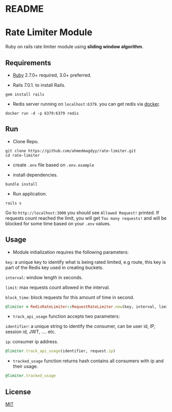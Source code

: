 # README

# Rate Limiter Module

Ruby on rails rate limiter module using **sliding window algorithm**.

## Requirements

- [Ruby](https://www.ruby-lang.org/en/documentation/installation/) 2.7.0+ required, 3.0+ preferred.

- Rails 7.0.1. to install Rails.
```
gem install rails
```

- Redis server running on ```localhost:6379```. you can get redis via [docker](https://docs.docker.com/engine/install/).
```
docker run -d -p 6379:6379 redis
```


## Run
- Clone Repo.
```
git clone https://github.com/ahmedmagdyy/rate-limiter.git
cd rate-limiter
```

- create ```.env``` file based on ```.env.example```

- install dependencies.
```
bundle install
```

- Run application.
```
rails s
```
Go to ```http://localhost:3000``` you should see ```Allowed Request!``` printed. If requests count reached the limit, you will get ```Too many requests!``` and will be blocked for some time based on your ```.env``` values.
## Usage
- Module initialization requires the following parameters:

```key```: a unique key to identify what is being rated limited, e.g route, this key is part of the Redis key used in creating buckets.

```interval```: window length in seconds.

```limit```: max requests count allowed in the interval.

```block_time```: block requests for this amount of time in second.
```ruby
@limiter = RedisRateLimiter::RequestRateLimiter.new(key, interval, limit, block_time)
```

- ```track_api_usage``` function accepts two parameters:

```identifier```: a unique string to identify the consumer, can be user id, IP, session id, JWT, .... etc.

```ip```: consumer ip address.
```ruby
@limiter.track_api_usage(identifier, request.ip)
```

- ```tracked_usage``` function returns hash contains all consumers with ip and their usage.
```ruby
@limiter.tracked_usage
```
## License
[MIT](https://choosealicense.com/licenses/mit/)
